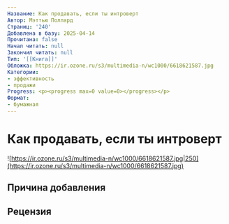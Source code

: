 ```yaml
---
Название: Как продавать, если ты интроверт
Автор: Мэттью Поллард
Страниц: '240'
Добавлена в базу: 2025-04-14
Прочитана: false
Начал читать: null
Закончил читать: null
Тип: '[[Книга]]'
Обложка: https://ir.ozone.ru/s3/multimedia-n/wc1000/6618621587.jpg
Категории:
- эффективность
- продажи
Progress: <p><progress max=0 value=0></progress></p>
Формат:
- бумажная
---
```

# Как продавать, если ты интроверт

![https://ir.ozone.ru/s3/multimedia-n/wc1000/6618621587.jpg|250](https://ir.ozone.ru/s3/multimedia-n/wc1000/6618621587.jpg)

## Причина добавления


## Рецензия